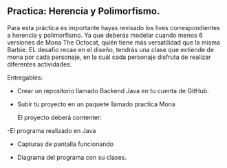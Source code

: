 ## Practica: Herencia y Polimorfismo.

Para esta práctica es importante hayas revisado los lives correspondientes a herencia y polimorfismo. Ya que deberás modelar cuando menos 6 versiones de Mona The Octocat,
quién tiene más versatilidad que la misma Barbie. EL desafio recae en el diseño, tendrás una clase que extiende de mona por cada personaje, en la cuál cada personaje 
disfruta de realizar diferentes actividades.

Entregables:

- Crear un repositorio llamado Backend Java en tu cuenta de GitHub.

- Subir tu proyecto en un paquete llamado practica Mona

   El proyecto deberá contenter:

-El programa realizado en Java

- Capturas de pantalla funcionando

- Diagrama del programa con su clases.
